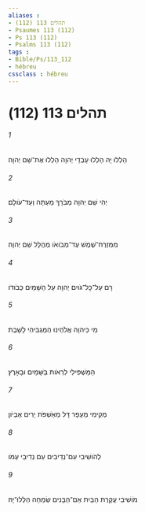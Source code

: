 ```yaml
---
aliases : 
- תהלים 113 (112)
- Psaumes 113 (112)
- Ps 113 (112)
- Psalms 113 (112)
tags : 
- Bible/Ps/113_112
- hébreu
cssclass : hébreu
---
```


# תהלים 113 (112)

###### 1
הַלְלוּ יָהּ הַלְלוּ עַבְדֵי יְהוָה הַלְלוּ אֶת־שֵׁם יְהוָה׃
###### 2
יְהִי שֵׁם יְהוָה מְבֹרָךְ מֵעַתָּה וְעַד־עֹולָם׃
###### 3
מִמִּזְרַח־שֶׁמֶשׁ עַד־מְבֹואֹו מְהֻלָּל שֵׁם יְהוָה׃
###### 4
רָם עַל־כָּל־גֹּויִם יְהוָה עַל הַשָּׁמַיִם כְּבֹודֹו׃
###### 5
מִי כַּיהוָה אֱלֹהֵינוּ הַמַּגְבִּיהִי לָשָׁבֶת׃
###### 6
הַמַּשְׁפִּילִי לִרְאֹות בַּשָּׁמַיִם וּבָאָרֶץ׃
###### 7
מְקִימִי מֵעָפָר דָּל מֵאַשְׁפֹּת יָרִים אֶבְיֹון׃
###### 8
לְהֹושִׁיבִי עִם־נְדִיבִים עִם נְדִיבֵי עַמֹּו׃
###### 9
מֹושִׁיבִי עֲקֶרֶת הַבַּיִת אֵם־הַבָּנִים שְׂמֵחָה הַלְלוּ־יָהּ׃
